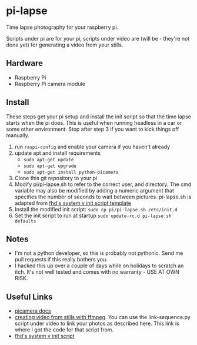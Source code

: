 pi-lapse
========
Time lapse photography for your raspberry pi.

Scripts under pi are for your pi, scripts under video are (will be - they're not
done yet) for generating a video from your stills.

Hardware
--------
* Raspberry Pi
* Raspberry Pi camera module

Install
-------
These steps get your pi setup and install the init script so that the time lapse
starts when the pi does. This is useful when running headless in a car or some
other environment. Stop after step 3 if you want to kick things off manually.

1. run `raspi-config` and enable your camera if you haven't already
2. update apt and install requirements
	+ `sudo apt-get update`
	+ `sudo apt-get upgrade`
	+ `sudo apt-get install python-picamera`
3. Clone this git repository to your pi
4. Modify pi/pi-lapse.sh to refer to the correct user, and directory. The cmd
   variable may also be modified by adding a numeric argument that specifies the
   number of seconds to wait between pictures. pi-lapse.sh is adapted from
   [fhd's system v init script
   template](https://github.com/fhd/init-script-template)
5. Install the modified init script: `sudo cp pi/pi-lapse.sh /etc/init.d`
6. Set the init script to run at startup `sudo update-rc.d pi-lapse.sh defaults`

Notes
-----
* I'm not a python developer, so this is probably not pythonic. Send me pull
  requests if this really bothers you.
* I hacked this up over a couple of days while on holidays to scratch an itch.
  It's not well tested and comes with no warranty - USE AT OWN RISK.


Useful Links
------------
* [picamera docs](http://picamera.readthedocs.org/en/release-1.8/index.html)
* [creating video from stills with
  ffmpeg](http://programmer-art.org/articles/tutorials/ffmpeg-time-lapse). You
  can use the link-sequence.py script under video to link your photos as described
  here. This link is where I got the code for that script from.
* [fhd's system v init script](https://github.com/fhd/init-script-template)
